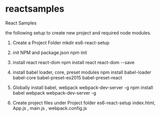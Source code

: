 # reactsamples
React Samples

the following setup to create new project and required node modules.

1) Create a Project Folder
	  mkdir es6-react-setup 
	  
2) init NPM and package.json
    npm init
    
3) install react react-dom
    npm install react react-dom --save
    
4) install babel loader, core, preset modules
    npm install babel-loader babel-core babel-preset-es2015 babel-preset-react
    
5) Globally install babel, webpack webpack-dev-server -g
    npm install babel webpack webpack-dev-server -g
    
6) Create project files under Project folder es6-react-setup
    index.html, App.js , main.js , webpack.config.js
    
    
